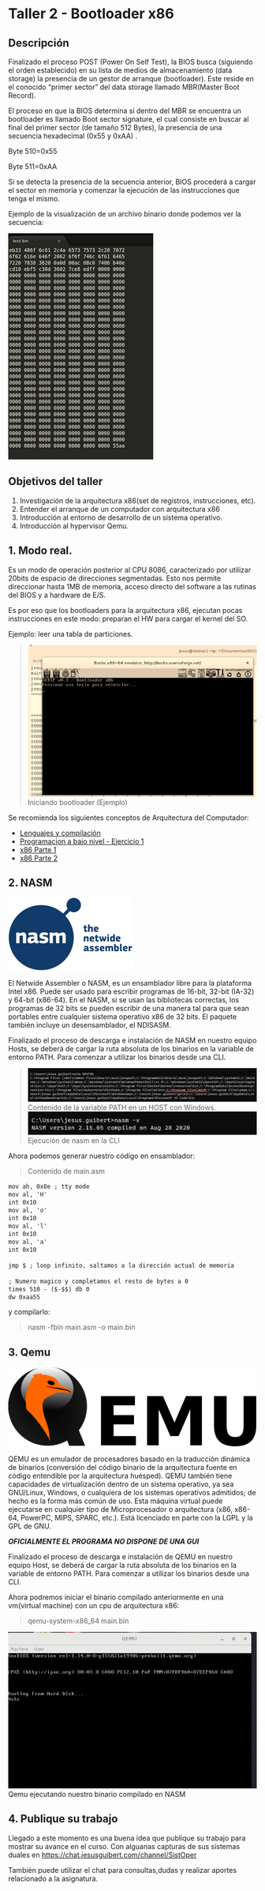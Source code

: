# Taller 2 - Bootloader x86

## Descripción

Finalizado el proceso POST (Power On Self Test), la BIOS busca (siguiendo el orden establecido) en su lista de medios de almacenamiento (data storage)  la presencia de un gestor de arranque (bootloader). Este reside en el conocido “primer sector” del data storage llamado MBR(Master Boot Record).

El proceso en que la BIOS determina si dentro del MBR se encuentra un bootloader es llamado Boot sector signature, el cual consiste en buscar al final del  primer sector (de tamaño 512 Bytes), la presencia de una secuencia hexadecimal (0x55 y 0xAA) .

Byte 510=0x55

Byte 511=0xAA

Si se detecta la presencia de la secuencia anterior, BIOS procederá a cargar el sector en memoria y comenzar la ejecución de las instrucciones que tenga el mismo.

Ejemplo de la visualización de un archivo binario donde podemos ver la secuencia:

![a!](./assets/images/1.png "logo")



## Objetivos del taller

1. Investigación de la arquitectura x86(set de registros, instrucciones, etc).
2. Entender el arranque de un computador con arquitectura x86
3. Introducción al entorno de desarrollo de un sistema operativo.
4. Introducción al hypervisor Qemu.


## 1. Modo real.

Es un modo de operación posterior al CPU 8086, caracterizado por utilizar 20bits de espacio de direcciones segmentadas. Esto nos permite direccionar hasta 1MB de memoria, acceso directo del software a las rutinas del BIOS y a hardware de E/S.

Es por eso que los bootloaders para la arquitectura x86, ejecutan pocas instrucciones en este modo: preparan el HW para cargar el kernel del SO. 

Ejemplo: leer una tabla de particiones.

>![a!](./assets/images/2.png "logo")Iniciando bootloader (Ejemplo)

Se recomienda los siguientes conceptos de Arquitectura del Computador:

- [Lenguajes y compilación](https://www.youtube.com/watch?v=ts7JbRapkz4)
- [Programacion a bajo nivel - Ejercicio 1](https://www.youtube.com/watch?v=4G7O2xgwG0c)
- [x86 Parte 1](https://www.youtube.com/watch?v=2PyB2OE2qwY)
- [x86 Parte 2](https://www.youtube.com/watch?v=ytEWBum2454)

## 2. NASM

![a!](./assets/images/3.png "logo")

El Netwide Assembler o NASM, es un ensamblador libre para la plataforma Intel x86. Puede ser usado para escribir programas de 16-bit, 32-bit (IA-32) y 64-bit (x86-64). En el NASM, si se usan las bibliotecas correctas, los programas de 32 bits se pueden escribir de una manera tal para que sean portables entre cualquier sistema operativo x86 de 32 bits. El paquete también incluye un desensamblador, el NDISASM. 

Finalizado el proceso de descarga e instalación de NASM en nuestro equipo Hosts, se deberá de cargar la ruta absoluta de los binarios en la variable de entorno PATH. Para comenzar a utilizar los binarios desde una CLI.

>![a!](./assets/images/4.png "logo")Contenido de la variable PATH en un HOST con Windows.
>![a!](./assets/images/5.png "logo")Ejecución de nasm en la CLI

Ahora podemos generar nuestro código en ensamblador:

>Contenido de main.asm

    mov ah, 0x0e ; tty mode
    mov al, 'H'
    int 0x10
    mov al, 'o'
    int 0x10
    mov al, 'l'
    int 0x10
    mov al, 'a'
    int 0x10

    jmp $ ; loop infinito, saltamos a la dirección actual de memoria

    ; Numero magico y completamos el resto de bytes a 0
    times 510 - ($-$$) db 0
    dw 0xaa55 

y compilarlo:

>nasm -fbin main.asm -o main.bin


## 3. Qemu

![a!](./assets/images/6.png "logo")

QEMU es un emulador de procesadores basado en la traducción dinámica de binarios (conversión del código binario de la arquitectura fuente en código entendible por la arquitectura huésped). QEMU también tiene capacidades de virtualización dentro de un sistema operativo, ya sea GNU/Linux, Windows, o cualquiera de los sistemas operativos admitidos; de hecho es la forma más común de uso. Esta máquina virtual puede ejecutarse en cualquier tipo de Microprocesador o arquitectura (x86, x86-64, PowerPC, MIPS, SPARC, etc.). Está licenciado en parte con la LGPL y la GPL de GNU. 

***OFICIALMENTE EL PROGRAMA NO DISPONE DE UNA GUI***

Finalizado el proceso de descarga e instalación de QEMU en nuestro equipo Host, se deberá de cargar la ruta absoluta de los binarios en la variable de entorno PATH. Para comenzar a utilizar los binarios desde una CLI.

Ahora podremos iniciar el binario compilado anteriormente en una vm(virtual machine) con un cpu de arquitectura x86:
>qemu-system-x86_64 main.bin


![a!](./assets/images/7.png "logo") Qemu ejecutando nuestro binario compilado en NASM

## 4. Publique su trabajo

Llegado a este momento es una buena idea que publique su trabajo para mostrar su avance en el curso. Con alguanas capturas de sus sistemas duales en https://chat.jesusguibert.com/channel/SistOper

También puede utilizar el chat para consultas,dudas y realizar aportes relacionado a la asignatura.